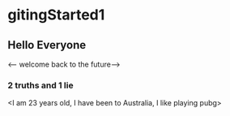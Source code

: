 # gitingStarted1

## Hello Everyone
<-- welcome back to the future-->

### 2 truths and 1 lie
<I am 23 years old, I have been to Australia, I like playing pubg>



